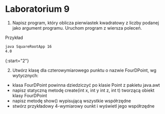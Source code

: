 # Laboratorium 9

1. Napisz program, który oblicza pierwiastek kwadratowy z liczby podanej jako argument programu. Uruchom program z wiersza poleceń.

Przykład

```bash
java SquareRootApp 16
4.0
```
{:start="2"}

2. Utwórz klasę dla czterowymiarowego punktu o nazwie FourDPoint, wg wytycznych:
- klasa FourDPoint powinna dziedziczyć po klasie Point z pakietu java.awt
- napisz statyczną metodę create(int x, int y int z, int t) tworzącą obiekt klasy FourDPoint
- napisz metodę show() wypisującą wszystkie współrzędne
- stwórz przykładowy 4-wymiarowy ounkt i wyświetl jego współrzędne
 